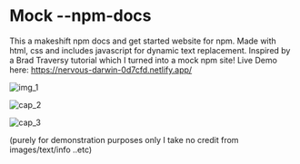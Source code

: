 # Mock --npm-docs
This a makeshift npm docs and get started website for npm.
Made with html, css and includes javascript for dynamic text replacement. 
Inspired by a Brad Traversy tutorial which I turned into a mock npm site!
Live Demo here: https://nervous-darwin-0d7cfd.netlify.app/


![img_1](https://user-images.githubusercontent.com/20747118/122875061-a2c50a80-d2e8-11eb-82e1-6b11580ab73a.JPG)

![cap_2](https://user-images.githubusercontent.com/20747118/122875127-b40e1700-d2e8-11eb-812c-416aa33efb21.JPG)

![cap_3](https://user-images.githubusercontent.com/20747118/122875132-b6707100-d2e8-11eb-877a-53e7ffd0ab75.JPG)


(purely for demonstration purposes only I take no credit from images/text/info ..etc)
